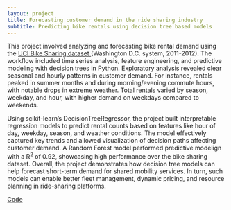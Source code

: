 ```yaml
---
layout: project
title: Forecasting customer demand in the ride sharing industry
subtitle: Predicting bike rentals using decision tree based models
---
```


<script src="https://cdn.mathjax.org/mathjax/latest/MathJax.js?config=TeX-AMS-MML_HTMLorMML" type="text/javascript"></script>

This project involved analyzing and forecasting bike rental demand using the <a href="https://archive.ics.uci.edu/dataset/275/bike+sharing+dataset"> UCI Bike Sharing dataset <a/> (Washington D.C. system, 2011-2012). The workflow included time series analysis, feature engineering, and predictive modeling with decision trees in Python. Exploratory analysis revealed clear seasonal and hourly patterns in customer demand. For instance, rentals peaked in summer months and during morning/evening commute hours, with notable drops in extreme weather. Total rentals varied by season, weekday, and hour, with higher demand on weekdays compared to weekends. <br/>

Using scikit-learn’s DecisionTreeRegressor, the project built interpretable regression models to predict rental counts based on features like hour of day, weekday, season, and weather conditions. The model effectively captured key trends and allowed visualization of decision paths affecting customer demand. A Random Forest model performed predictive modelign with a R<sup>2</sup> of 0.92, showcasing high performance over the bike sharing dataset. Overall, the project demonstrates how decision tree models can help forecast short-term demand for shared mobility services. In turn, such models can enable better fleet management, dynamic pricing, and resource planning in ride-sharing platforms.

<a href="https://github.com/jaivardhanschauhan/MLprojects/tree/main/BikeRentals" target="_blank" class="button">Code</a>















